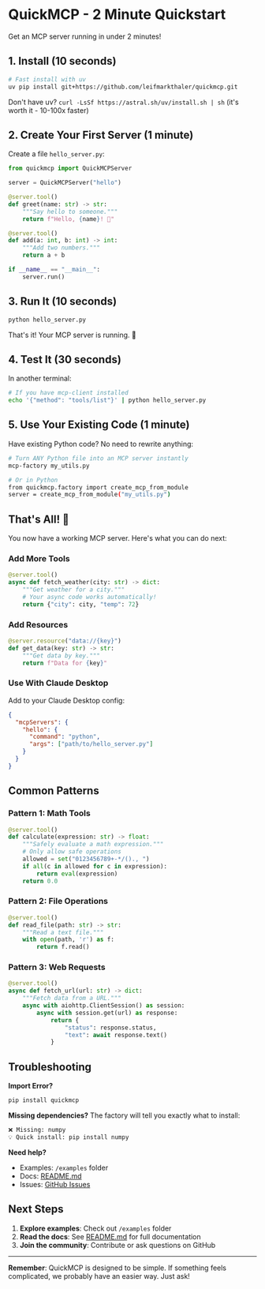 # QuickMCP - 2 Minute Quickstart

Get an MCP server running in under 2 minutes!

## 1. Install (10 seconds)

```bash
# Fast install with uv
uv pip install git+https://github.com/leifmarkthaler/quickmcp.git
```

Don't have uv? `curl -LsSf https://astral.sh/uv/install.sh | sh` (it's worth it - 10-100x faster)

## 2. Create Your First Server (1 minute)

Create a file `hello_server.py`:

```python
from quickmcp import QuickMCPServer

server = QuickMCPServer("hello")

@server.tool()
def greet(name: str) -> str:
    """Say hello to someone."""
    return f"Hello, {name}! 👋"

@server.tool()
def add(a: int, b: int) -> int:
    """Add two numbers."""
    return a + b

if __name__ == "__main__":
    server.run()
```

## 3. Run It (10 seconds)

```bash
python hello_server.py
```

That's it! Your MCP server is running. 🎉

## 4. Test It (30 seconds)

In another terminal:
```bash
# If you have mcp-client installed
echo '{"method": "tools/list"}' | python hello_server.py
```

## 5. Use Your Existing Code (1 minute)

Have existing Python code? No need to rewrite anything:

```bash
# Turn ANY Python file into an MCP server instantly
mcp-factory my_utils.py

# Or in Python
from quickmcp.factory import create_mcp_from_module
server = create_mcp_from_module("my_utils.py")
```

## That's All! 🚀

You now have a working MCP server. Here's what you can do next:

### Add More Tools

```python
@server.tool()
async def fetch_weather(city: str) -> dict:
    """Get weather for a city."""
    # Your async code works automatically!
    return {"city": city, "temp": 72}
```

### Add Resources

```python
@server.resource("data://{key}")
def get_data(key: str) -> str:
    """Get data by key."""
    return f"Data for {key}"
```

### Use With Claude Desktop

Add to your Claude Desktop config:
```json
{
  "mcpServers": {
    "hello": {
      "command": "python",
      "args": ["path/to/hello_server.py"]
    }
  }
}
```

## Common Patterns

### Pattern 1: Math Tools
```python
@server.tool()
def calculate(expression: str) -> float:
    """Safely evaluate a math expression."""
    # Only allow safe operations
    allowed = set("0123456789+-*/()., ")
    if all(c in allowed for c in expression):
        return eval(expression)
    return 0.0
```

### Pattern 2: File Operations
```python
@server.tool()
def read_file(path: str) -> str:
    """Read a text file."""
    with open(path, 'r') as f:
        return f.read()
```

### Pattern 3: Web Requests
```python
@server.tool()
async def fetch_url(url: str) -> dict:
    """Fetch data from a URL."""
    async with aiohttp.ClientSession() as session:
        async with session.get(url) as response:
            return {
                "status": response.status,
                "text": await response.text()
            }
```

## Troubleshooting

**Import Error?**
```bash
pip install quickmcp
```

**Missing dependencies?**
The factory will tell you exactly what to install:
```bash
❌ Missing: numpy
💡 Quick install: pip install numpy
```

**Need help?**
- Examples: `/examples` folder
- Docs: [README.md](README.md)
- Issues: [GitHub Issues](https://github.com/leifmarkthaler/quickmcp/issues)

## Next Steps

1. **Explore examples**: Check out `/examples` folder
2. **Read the docs**: See [README.md](README.md) for full documentation
3. **Join the community**: Contribute or ask questions on GitHub

---

**Remember**: QuickMCP is designed to be simple. If something feels complicated, we probably have an easier way. Just ask!